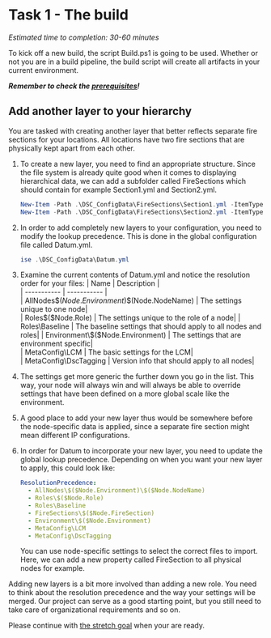 # Task 1 - The build

*Estimated time to completion: 30-60 minutes*

To kick off a new build, the script Build.ps1 is going to be used. Whether or not you are in a build pipeline, the build script will create all artifacts in your current environment.

***Remember to check the [prerequisites](..\CheckPrereq.ps1)!***

## Add another layer to your hierarchy

You are tasked with creating another layer that better reflects separate fire sections for your locations. All locations have two fire sections that are physically kept apart from each other.

1. To create a new layer, you need to find an appropriate structure. Since the file system is already quite good when it comes to displaying hierarchical data, we can add a subfolder called FireSections which should contain for example Section1.yml and Section2.yml.

    ```powershell
    New-Item -Path .\DSC_ConfigData\FireSections\Section1.yml -ItemType File -Force
    New-Item -Path .\DSC_ConfigData\FireSections\Section2.yml -ItemType File -Force
    ```
2. In order to add completely new layers to your configuration, you need to modify the lookup precedence. This is done in the global configuration file called Datum.yml.

    ```powershell
    ise .\DSC_ConfigData\Datum.yml
    ```
3. Examine the current contents of Datum.yml and notice the resolution order for your files:
    | Name      | Description |  
    | ----------- | ----------- |  
    | AllNodes\$($Node.Environment)\$($Node.NodeName) | The settings unique to one node|  
    | Roles\$($Node.Role) | The settings unique to the role of a node|  
    | Roles\Baseline | The baseline settings that should apply to all nodes and roles|  
    | Environment\$($Node.Environment) | The settings that are environment specific|  
    | MetaConfig\LCM | The basic settings for the LCM|  
    | MetaConfig\DscTagging | Version info that should apply to all nodes|  
4. The settings get more generic the further down you go in the list. This way, your node will always win and will always be able to override settings that have been defined on a more global scale like the environment.
5. A good place to add your new layer thus would be somewhere before the node-specific data is applied, since a separate fire section might mean different IP configurations.
6. In order for Datum to incorporate your new layer, you need to update the global lookup precedence. Depending on when you want your new layer to apply, this could look like:
    ```yaml
    ResolutionPrecedence:
      - AllNodes\$($Node.Environment)\$($Node.NodeName)
      - Roles\$($Node.Role)
      - Roles\Baseline
      - FireSections\$($Node.FireSection)
      - Environment\$($Node.Environment)
      - MetaConfig\LCM
      - MetaConfig\DscTagging
    ```
    You can use node-specific settings to select the correct files to import. Here, we can add a new property called FireSection to all physical nodes for example.

Adding new layers is a bit more involved than adding a new role. You need to think about the resolution precedence and the way your settings will be merged. Our project can serve as a good starting point, but you still need to take care of organizational requirements and so on.

Please continue with [the stretch goal](StretchGoal.md) when your are ready.
